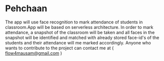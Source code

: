 # Pehchaan
The app will use face recognition to mark attendance of students in classroom.App will be based on serverless architecture. In order to mark attendance, a snapshot of the classroom will be taken and all faces in the snapshot will be identified and matched with already stored face-id's of the students and their attendance will me marked accordingly.
Anyone who wants to contribute to the project can contact me at ( flow4mausam@gmail.com )
